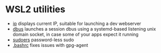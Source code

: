 # WSL2 utilities

  - [ip](https://github.com/ondras/wsl/blob/master/ip) displays current IP, suitable for launching a dev webserver
  - [dbus](https://github.com/ondras/wsl/blob/master/dbus) launches a session dbus using a systemd-based listening unix domain socket, in case some of your apps expect it running
  - [sudoers](https://github.com/ondras/wsl/blob/master/sudoers) password-less sudo
  - [.bashrc](https://github.com/ondras/wsl/blob/master/.bashrc) fixes issues with gpg-agent
  
